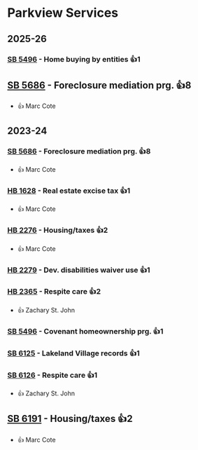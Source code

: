 # Parkview Services
## 2025-26

### [SB 5496](/bill/2025-26/sb/5496/) - Home buying by entities 👍1  

## [SB 5686](/bill/2025-26/sb/5686/) - Foreclosure mediation prg. 👍8  
* 👍 Marc Cote

## 2023-24

### [SB 5686](/bill/2023-24/sb/5686/) - Foreclosure mediation prg. 👍8  
* 👍 Marc Cote

### [HB 1628](/bill/2023-24/hb/1628/) - Real estate excise tax 👍1  
* 👍 Marc Cote

### [HB 2276](/bill/2023-24/hb/2276/) - Housing/taxes 👍2  
* 👍 Marc Cote

### [HB 2279](/bill/2023-24/hb/2279/) - Dev. disabilities waiver use 👍1  

### [HB 2365](/bill/2023-24/hb/2365/) - Respite care 👍2  
* 👍 Zachary St. John

### [SB 5496](/bill/2023-24/sb/5496/) - Covenant homeownership prg. 👍1  

### [SB 6125](/bill/2023-24/sb/6125/) - Lakeland Village records 👍1  

### [SB 6126](/bill/2023-24/sb/6126/) - Respite care 👍1  
* 👍 Zachary St. John

## [SB 6191](/bill/2023-24/sb/6191/) - Housing/taxes 👍2  
* 👍 Marc Cote
